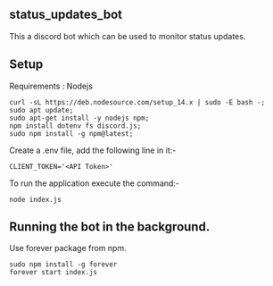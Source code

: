 ## status_updates_bot

This a discord bot which can be used to monitor status updates.


## Setup

Requirements : Nodejs
```
curl -sL https://deb.nodesource.com/setup_14.x | sudo -E bash -;
sudo apt update;
sudo apt-get install -y nodejs npm;
npm install dotenv fs discord.js;
sudo npm install -g npm@latest;
```
Create a .env file, add the following line in it:-
```
CLIENT_TOKEN='<API Token>'
```

To run the application execute the command:-
```
node index.js
```

## Running the bot in the background.

Use forever package from npm.


```
sudo npm install -g forever
forever start index.js
```

